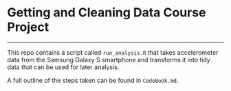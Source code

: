 # Getting and Cleaning Data Course Project
---

This repo contains a script called `run_analysis.R` that takes accelerometer data from the Samsung Galaxy S smartphone and transforms it into tidy data that can be used for later analysis.

A full outline of the steps taken can be found in `CodeBook.md`.

